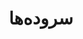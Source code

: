 ---
title: سروده‌ها
content:
    items: 
        '@taxonomy.category': [poem]
body_classes: 'title-center title-h1h2'
twig_first: true
process:
    twig: true
sitemap:
    ignore: true
---